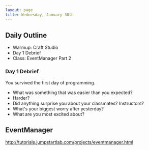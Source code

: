 ```yaml
---
layout: page
title: Wednesday, January 30th
---
```


## Daily Outline

* Warmup: Craft Studio
* Day 1 Debrief
* Class: EventManager Part 2

### Day 1 Debrief

You survived the first day of programming.

* What was something that was easier than you expected?
* Harder?
* Did anything surprise you about your classmates? Instructors?
* What's your biggest worry after yesterday?
* What are you most excited about?

## EventManager

http://tutorials.jumpstartlab.com/projects/eventmanager.html